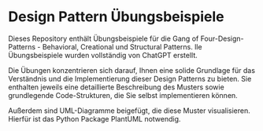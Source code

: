 # Design Pattern Übungsbeispiele

Dieses Repository enthält Übungsbeispiele für die Gang of Four-Design-Patterns - Behavioral, Creational und Structural Patterns. 
lle Übungsbeispiele wurden vollständig von ChatGPT erstellt.

Die Übungen konzentrieren sich darauf, Ihnen eine solide Grundlage für das Verständnis und die Implementierung dieser 
Design Patterns zu bieten. Sie enthalten jeweils eine detaillierte Beschreibung des Musters sowie grundlegende Code-Strukturen, 
die Sie selbst implementieren können.

Außerdem sind UML-Diagramme beigefügt, die diese Muster visualisieren. Hierfür ist das Python Package PlantUML notwendig.

